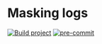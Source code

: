 # Masking logs

[![Build project](https://github.com/Romanow/log-masking-example/actions/workflows/build.yml/badge.svg?branch=master)](https://github.com/Romanow/log-masking-example/actions/workflows/build.yml)
[![pre-commit](https://img.shields.io/badge/pre--commit-enabled-brightgreen?logo=pre-commit)](https://github.com/pre-commit/pre-commit)
